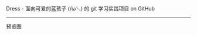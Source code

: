 Dress - 面向可爱的蓝孩子 (/ω＼) 的 git 学习实践项目 on GitHub

------------------

预览图

<img src=" "  />

<img src=" "  />
